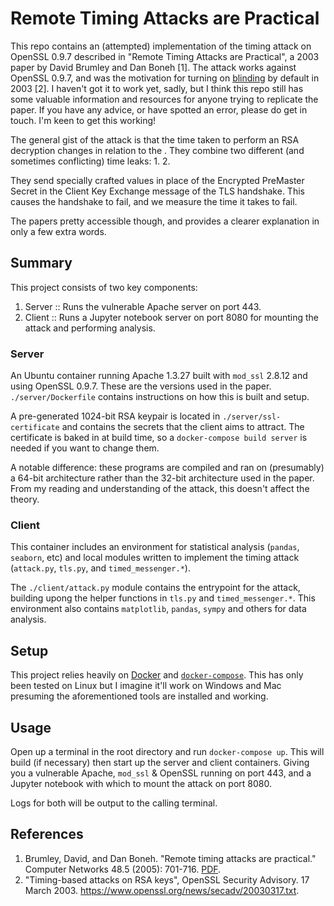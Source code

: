 # Remote Timing Attacks are Practical
This repo contains an (attempted) implementation of the timing attack on OpenSSL 0.9.7 described in "Remote Timing Attacks are Practical", a 2003 paper by David Brumley and Dan Boneh [1]. The attack works against OpenSSL 0.9.7, and was the motivation for turning on [blinding](https://en.wikipedia.org/wiki/Blinding_\(cryptography\)) by default in 2003 [2].  I haven't got it to work yet, sadly, but I think this repo still has some valuable information and resources for anyone trying to replicate the paper. If you have any advice, or have spotted an error, please do get in touch. I'm keen to get this working!

The general gist of the attack is that the time taken to perform an RSA decryption changes in relation to the . They combine two different (and sometimes conflicting) time leaks:
  1. 
  2. 
  
They send specially crafted values in place of the Encrypted PreMaster Secret in the Client Key Exchange message of the TLS handshake. This causes the handshake to fail, and we measure the time it takes to fail.

The papers pretty accessible though, and provides a clearer explanation in only a few extra words.

## Summary
This project consists of two key components:
  1. Server :: Runs the vulnerable Apache server on port 443.
  2. Client :: Runs a Jupyter notebook server on port 8080 for mounting the attack and performing analysis.

### Server
An Ubuntu container running Apache 1.3.27 built with `mod_ssl` 2.8.12 and using OpenSSL 0.9.7. These are the versions used in the paper. `./server/Dockerfile` contains instructions on how this is built and setup.

A pre-generated 1024-bit RSA keypair is located in `./server/ssl-certificate` and contains the secrets that the client aims to attract. The certificate is baked in at build time, so a `docker-compose build server` is needed if you want to change them.

A notable difference: these programs are compiled and ran on (presumably) a 64-bit architecture rather than the 32-bit architecture used in the paper. From my reading and understanding of the attack, this doesn't affect the theory.

### Client
This container includes an environment for statistical analysis (`pandas`, `seaborn`, etc) and local modules written to implement the timing attack (`attack.py`, `tls.py`, and `timed_messenger.*`).

The `./client/attack.py` module contains the entrypoint for the attack, building upong the helper functions in `tls.py` and `timed_messenger.*`. This environment also contains `matplotlib`, `pandas`, `sympy` and others for data analysis.

## Setup
This project relies heavily on [Docker](https://www.docker.com) and [`docker-compose`](http://docs.docker.com/compose/install). This has only been tested on Linux but I imagine it'll work on Windows and Mac presuming the aforementioned tools are installed and working.

## Usage
Open up a terminal in the root directory and run `docker-compose up`. This will build (if necessary) then start up the server and client containers. Giving you a vulnerable Apache, `mod_ssl` & OpenSSL running on port 443, and a Jupyter notebook with which to mount the attack on port 8080.

Logs for both will be output to the calling terminal.

## References
  1. Brumley, David, and Dan Boneh. "Remote timing attacks are practical." Computer Networks 48.5 (2005): 701-716. [PDF](https://crypto.stanford.edu/~dabo/papers/ssl-timing.pdf).
  2. "Timing-based attacks on RSA keys", OpenSSL Security Advisory. 17 March 2003. https://www.openssl.org/news/secadv/20030317.txt.
